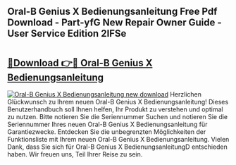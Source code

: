 ## Oral-B Genius X Bedienungsanleitung Free Pdf Download - Part-yfG New Repair Owner Guide - User Service Edition 2IFSe

# <h2><a href="http://df1a2dp.blite.top/?on=Oral-B+Genius+X+Bedienungsanleitung">🔗Download 👉🔴 Oral-B Genius X Bedienungsanleitung</a></h2>

[![Oral-B Genius X Bedienungsanleitung new download](https://i.imgur.com/lujVjoI.png)](http://df1a2dp.blite.top/?on=Oral-B+Genius+X+Bedienungsanleitung)
Herzlichen Glückwunsch zu Ihrem neuen Oral-B Genius X Bedienungsanleitung! Dieses Benutzerhandbuch soll Ihnen helfen, Ihr Produkt zu verstehen und optimal zu nutzen. Bitte notieren Sie die Seriennummer Suchen und notieren Sie die Seriennummer Ihres neuen Oral-B Genius X Bedienungsanleitung für Garantiezwecke. Entdecken Sie die unbegrenzten Möglichkeiten der Funktionsliste mit Ihrem neuen Oral-B Genius X Bedienungsanleitung. Vielen Dank, dass Sie sich für Oral-B Genius X BedienungsanleitungD entschieden haben. Wir freuen uns, Teil Ihrer Reise zu sein.
